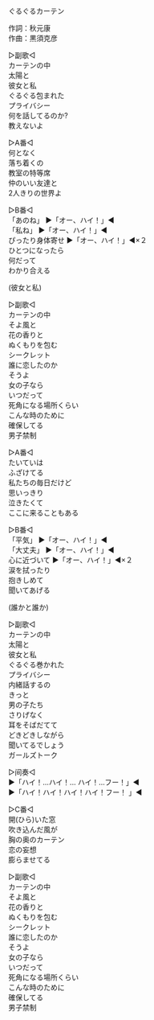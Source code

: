 ぐるぐるカーテン  
  
作詞：秋元康  
作曲：黒須克彦  
  
▷副歌◁  
カーテンの中  
太陽と  
彼女と私  
ぐるぐる包まれた  
プライバシー  
何を話してるのか?  
教えないよ  
  
▷A番◁  
何となく  
落ち着くの  
教室の特等席  
仲のいい友達と  
2人きりの世界よ  
  
▷B番◁  
「あのね」 ▶「オー、ハイ！」◀  
「私ね」 ▶「オー、ハイ！」◀  
ぴったり身体寄せ ▶「オー、ハイ！」◀×２   
ひとつになったら  
何だって  
わかり合える  
  
(彼女と私)  
  
▷副歌◁  
カーテンの中  
そよ風と  
花の香りと  
ぬくもりを包む  
シークレット  
誰に恋したのか  
そうよ  
女の子なら  
いつだって  
死角になる場所くらい  
こんな時のために  
確保してる  
男子禁制  
  
▷A番◁  
たいていは  
ふざけてる  
私たちの毎日だけど  
思いっきり  
泣きたくて  
ここに来ることもある  
  
▷B番◁  
「平気」 ▶「オー、ハイ！」◀  
「大丈夫」 ▶「オー、ハイ！」◀  
心に近づいて ▶「オー、ハイ！」◀×２   
涙を拭ったり  
抱きしめて  
聞いてあげる  
  
(誰かと誰か)  
  
▷副歌◁  
カーテンの中  
太陽と  
彼女と私  
ぐるぐる巻かれた  
プライバシー  
内緒話するの  
きっと  
男の子たち  
さりげなく  
耳をそばだてて  
どきどきしながら  
聞いてるでしょう  
ガールズトーク  
  
▷间奏◁  
▶「ハイ！...ハイ！... ハイ！...フー！」◀  
▶「ハイ！ハイ！ハイ！ハイ！フー！ 」◀  
  
▷C番◁  
開(ひら)いた窓  
吹き込んだ風が  
胸の奥のカーテン  
恋の妄想  
膨らませてる  
  
▷副歌◁  
カーテンの中  
そよ風と  
花の香りと  
ぬくもりを包む  
シークレット  
誰に恋したのか  
そうよ  
女の子なら  
いつだって  
死角になる場所くらい  
こんな時のために  
確保してる  
男子禁制  
